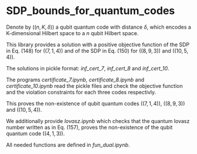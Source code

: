 # SDP_bounds_for_quantum_codes

Denote by $(( n, K, \delta ))$ a qubit quantum code with distance $\delta$, which encodes a K-dimensional Hilbert space to a $n$ qubit Hilbert space. 
  
This library provides a solution with a positive objective function of the SDP in Eq. (148) for  $((7,1,4))$ and of the SDP in Eq. (150) for $((8, 9, 3))$ and $(( 10 , 5, 4 ))$.

The solutions in pickle format: *inf\_cert\_7*, *inf\_cert\_8* and *inf\_cert\_10*. 

The programs *certificate\_7.ipynb*, *certificate\_8.ipynb* and *certificate\_10.ipynb* read the pickle files and check the objective function and the violation constraints for each three codes respectivly.

This proves the non-existence of qubit quantum codes $((7,1,4))$, $((8, 9, 3))$ and $(( 10 , 5, 4 ))$.

We additionally provide *lovasz.ipynb* which checks that the quantum lovasz number written as in Eq. (157), proves the non-existence of the qubit quantum code $(( 4 , 1, 3 ))$.

All needed functions are defined in *fun_dual.ipynb*.
  
